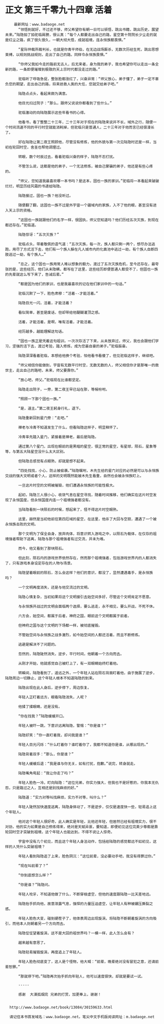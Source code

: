 # 正文 第三千零九十四章 活着
        最新网址：www.badaoge.net
          “领悟到就好，不过还不够，师父希望你有朝一日可以顿悟，跳出书籍，跳出历史，展望未来。”陆隐拍了拍驼临肩膀，很认真：“每个人都要走出自己的路，星空第十院院长少尘走的就是红尘之路，疯了很久很久，一朝大彻大悟，成就祖境，连永恒族都畏惧。”
      
          “星际仲裁所裁判长，也就是你青平师伯，在无边战场厮杀，无数次历经生死，跳出思想束缚，以规则挑战规则，走出了自己的路，同样令永恒族畏惧。”
      
          “你师父我如今走的路前无古人，后无来者，身为我的弟子，我也希望你可以走出一条全新的路，一条即便璀璨到极致的天上宗时代都没走过的路。”
      
          驼临听了呼吸急促，整张脸都涨红了，兴奋异常：“师父放心，弟子懂了，弟子一定不辜负您的期望，走出自己的路，将来拯救人类的大任，您就交给弟子吧。”
      
          陆隐点点头，看起来颇为满意。
      
          他目光扫过院子：“那么，跟师父说说你都看到了些什么。”
      
          驼临激动的向陆隐展示这些年看书的心得。
      
          他看书，看了整整二十三年，二十三年对于现在的陆隐来说并不长，域外之行，随便一个时间流速不同的平行时空就能消耗掉，但驼临只是普通人，二十三年对于他而言已经很漫长了。
      
          好在陆隐让第二夜王照顾他，尽管没有修炼，他的外貌与第一次见陆隐时还是一样，当初在轮回时空，舍圣也帮他调理过。
      
          转眼，数个时辰过去，看着驼临兴奋的样子，陆隐不忍打扰。
      
          不管怎么说，这都是他的弟子，一个无法修炼，被自己蒙骗的弟子，他还是有些心疼的。
      
          “师父，您知道我最喜欢哪一本书吗？是这本，固也一族的家训。”驼临将一本看起来破破烂烂，明显历经风霜的书递给陆隐。
      
          陆隐接过，固也一族？他没听过。
      
          随便翻了翻，这固也一族不过是外宇宙一个疆域内的家族，入不了他的眼，甚至没有进入天上宗的资格。
      
          “这固也一族就跟他们的名字一样，很固执，师父您知道吗？他们历经五次灭族，到现在都还存在。”驼临道。
      
          陆隐惊讶：“五次灭族？”
      
          驼临点头，带着敬佩的语气道：“五次灭族，每一次，族人都只剩一两个，想尽办法逃跑，用尽了方式活下去，他们有一个族人躲在凡人城市内的化粪池中逃过一劫，有个族人自断四肢逃过一劫，有个族人…”
      
          “总之，这个固也一族用常人难以想象的毅力，渡过了五次灭族危机，至今还存在，最夸张的是，这些经历，他们从未隐瞒，都写在了这里，这些经历即便普通人都受不了，但固也一族的先辈就这么写下来了，告诫后辈。”
      
          “都是因为他们的家训，也是我最喜欢的记在他们家训中的一句话。”
      
          驼临沉默了一下，脸色肃穆：“活着--才能活着。”
      
          陆隐目光一闪，活着，才能活着？
      
          看似简单，甚至是废话，但却带给他醍醐灌顶之感。
      
          活着，才能活着，是啊，唯有活着，才能活着。
      
          经历越多，越能理解这句话。
      
          “固也一族正是凭着这句祖训，一次次存活了下来，从未放弃过，师父，我也会跟他们学习，坚强的活下去，渡过考验，踏入修炼，成为您最自豪的弟子。”驼临振奋。
      
          陆隐深深看着驼临，本想给他换个考验，怕他看书看傻了，但见驼临这样子，继续吧。
      
          “师父相信你能做到，宇宙有无数平行时空，无数无数的人，师父相信你才是那唯一的救世主，走出自己的路吧，未来，师父要靠你。”
      
          “放心吧，师父。”驼临现在比谁都坚定。
      
          陆隐走出院子，一旁，第二夜王早已站在那，等候吩咐。
      
          “照顾一下那个固也一族。”
      
          “是，道主。”第二夜王躬身行礼，退下。
      
          陆隐重新回到星门旁：“走吧。”
      
          禅老与冷青不知道发生了什么，但看陆隐这样子，明显释怀了。
      
          冷青率先踏入星门，紧接着是禅老，最后是陆隐。
      
          通过第八个星门，出现在眼前的是黑暗的星空，很正常的星空，有星球，陨石，星象等等，与第五大陆星空没什么太大区别。
      
          但陆隐总感觉有点眼熟，却就是想不起来。
      
          “四处找找，小心，防止被偷袭。”陆隐嘱咐，木先生给的星门对应的必然是可以与永恒族交战的强大文明或者个人，这样的文明既然能被木先生看重，自然也会被永恒族盯上。
      
          一旦这片时空的文明被摧毁，他们遭遇永恒族的可能性极大。
      
          起初，陆隐三人很小心，收敛气息在星空寻找，随着时间推移，他们确实在这片时空发现了永恒国度，但永恒国度内连一个祖境强者都没有。
      
          当陆隐看到一块陨石的时候，想起来了，怪不得这片时空眼熟。
      
          这里，赫然是当初他前往第四厄域的星空，在这里，他杀了大回与空寂，遭遇了一个被永恒族击败的文明。
      
          那个文明为了保全自身，放弃肉体，将意识转入游戏之中，以陨石为载体，在仅存的祖境强者帮助下逃离，陆隐与那个祖境强者有过交流，并未为难。
      
          而今，他又看到了那块陨石。
      
          但此刻，陨石内的游戏世界依然存在，然而那个祖境强者，包括游戏世界内的人都消失了，只有游戏本身设定存在的人物与场景。
      
          陆隐望着眼前的陨石，怎么会这样？他们的意识，都没了，显然遭遇毒手，是永恒族吗？
      
          一个文明再度消失，还是与他交流过的文明。
      
          陆隐心情复杂，当初如果将这个文明接引去始空间多好，尽管这个文明肯定不愿意。
      
          与永恒族开战过的文明会面临两个选择，要么逃走，永不相见，要么开战，不死不休。
      
          六方会，始空间，都属于后者，神府之国，眼前这个文明都属于前者。
      
          但神府之国与这个文明的下场都一样，被彻底摧毁。
      
          不管始空间与永恒族之战多激烈，如今始空间的人都还活着，而且不断修炼。
      
          逃避是解决不了问题的。
      
          忽然的，陆隐陡然消失，逆步，平行时间，他朝着一个方向而去。
      
          从刚才开始，他就感觉自己被盯上了，有一双眼睛始终盯着他。
      
          转瞬间，陆隐看到了，遥远之外，一个年轻人站在陨石背面盯着他，由于施展了逆步，陆隐周边一切静止，这个年轻人根本不知道陆隐的到来。
      
          陆隐出现在此人身后，逆步停下，周边恢复。
      
          年轻人正盯着远方，眼看陆隐消失，人呢？
      
          他揉了揉眼睛，还是没有。
      
          “你在找我？”陆隐缓缓开口。
      
          年轻人被吓一跳，下意识远离陆隐，警惕：“你是谁？”
      
          陆隐好笑：“你一直盯着我，却问我是谁？”
      
          年轻人目光闪烁：“什么盯着你？谁盯着你了，我都不知道你是谁，从哪出现的。”
      
          陆隐背着双手：“那么，你是谁？”
      
          年轻人缓缓后退：“我是谁与你无关，如有打扰，抱歉。”说完，转身就走。
      
          陆隐嘴角弯起：“我让你走了吗？”
      
          年轻人脸色一冷，盯向陆隐：“这位兄弟，你实力强大，但我也不是好惹的，你我本无仇怨，只是路过之人，互相还是别找麻烦的好。”
      
          陆隐道：“实力对等叫找麻烦，实力不对等，叫什么？”
      
          年轻人陡然加快速度逃离，陆隐身体动了，不是逆步，仅仅是速度快一些，轻易追上这个年轻人。
      
          他对这个年轻人很好奇，此人确实是年轻，比他还年轻，但居然已经有祖境实力，很不对劲，他的实力如果是自己修炼得来，绝对是天赋异禀，要知道，即便初见这位完美少尊都是靠轮回时空才突破到祖境，这个年轻人也能达到，不得不说让人惊奇。
      
          宇宙中没有几个初见，而且这个年轻人身法动作，包括给陆隐的感觉都远不如初见，这样的人凭什么突破祖境？
      
          年轻人看到陆隐追了上来，脸色阴沉：“这位前辈，没必要动手吧，我没有得罪过你。”
      
          “现在叫前辈了？”
      
          “你到底想怎么样？”
      
          “你是谁？”陆隐问。
      
          年轻人咬牙，不知道他做了什么，不断穿梭虚空，但他的速度跟陆隐一比天差地远。
      
          陆隐抬手抓向他，故意泄露气息，强悍的力量压迫虚空，让年轻人有种被碾压撕裂之感。
      
          年轻人脸色大变，碰到硬茬子了，他体表周边出现旋涡，将陆隐不断朝着旋涡的方向吸引，而他本人则朝着另一个方向而去。
      
          陆隐怔怔望着旋涡，这不是大回的祖世界吗？一模一样，此人怎么会有？
      
          越来越有意思了。
      
          陆隐轻易摧毁旋涡，再度追上了年轻人。
      
          年轻人脸色彻底变了，这人是个怪物，他大喊：“前辈，晚辈绝对没有冒犯之意，还请前辈恕罪。”
      
          “那就停下吧。”陆隐再次抬手抓向年轻人，他可以速度很快，却就是要试一试。
      
          -----
      
          感谢  大漠孤烟完 兄弟的打赏，加更奉上，谢谢！
      
      
      http://www.badaoge.net/book/13084/30159633.html
      
      请记住本书首发域名：www.badaoge.net。笔尖中文手机版阅读网址：m.badaoge.net